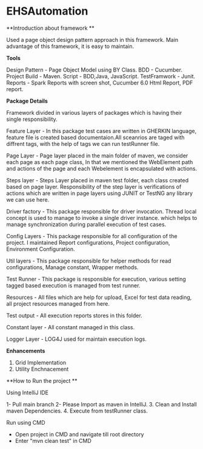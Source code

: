 # EHSAutomation

**Introduction about framework **

Used a page object design pattern approach in this framework. Main advantage of this framework, it is easy to maintain. 

**Tools**

Design Pattern - Page Object Model using BY Class.
BDD - Cucumber.
Project Build - Maven. 
Script - BDD,Java, JavaScript.
TestFramwork - Junit.
Reports - Spark Reports with screen shot, Cucumber 6.0 Html Report, PDF report.

**Package Details**

Framework divided in various layers of packages which is having their single responsibility.

Feature Layer - In this package test cases are written in GHERKIN language, feature file is created based documentaion.All sceanrios are taged with diffrent tags, with the help of tags we can run testRunner file.

Page Layer - Page layer placed in the main folder of maven, we consider each page as each page class, In that we mentioned the WebElement path and actions of the page and each Webelement is encapsulated with actions.

Steps layer  - Steps Layer placed in maven test folder, each class created based on page layer. Responsibility of the step layer is verifications of actions which are written in page layers  using JUNIT or TestNG any library we can use here. 

Driver factory - This package responsible for driver invocation. Thread local concept is used to manage to invoke a single driver instance. which helps to manage synchronization during parallel execution of test cases. 

Config Layers - This package responsible for all configuration of the project. I maintained Report configurations, Project configuration, Environment Configuration.

Util layers - This package responsible for helper methods for read configurations, Manage constant, Wrapper methods.

Test Runner - This package is responsible for execution, various setting tagged based execution is managed  from test runner. 

Resources - All files which are help for upload, Excel for test data reading, all project resources managed from here.

Test output - All execution reports stores in this folder.

Constant layer - All constant managed in this class.

Logger Layer - LOG4J used for maintain execution logs.

**Enhancements**
1. Grid Implementation
2. Utility Enchnacement

**How to Run the project **

Using IntelliJ IDE

1- Pull main branch 
2- Please Import as maven in IntelliJ.
3. Clean and Install maven Dependencies.
4. Execute from testRunner class.

Run using CMD

- Open project in CMD and navigate till root directory 
- Enter "mvn clean test" in CMD



